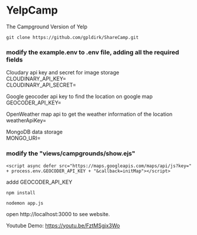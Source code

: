 # YelpCamp

The Campground Version of Yelp


```
git clone https://github.com/gpldirk/ShareCamp.git
```


### modify the example.env to .env file, adding all the required fields

Cloudary api key and secret for image storage \
CLOUDINARY_API_KEY= \
CLOUDINARY_API_SECRET= 

Google geocoder api key to find the location on google map \
GEOCODER_API_KEY=

OpenWeather map api to get the weather information of the location \
weatherApiKey=

MongoDB data storage \
MONGO_URI=


### modify the "views/campgrounds/show.ejs"
```
<script async defer src="https://maps.googleapis.com/maps/api/js?key=" + process.env.GEOCODER_API_KEY + "&callback=initMap"></script>
```
addd GEOCODER_API_KEY

```
npm install
```

```
nodemon app.js 
```

open http://localhost:3000 to see website.

Youtube Demo: https://youtu.be/FztMSgjx3Wo
